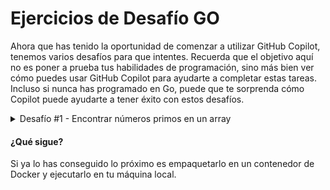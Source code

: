 # Ejercicios de Desafío GO

Ahora que has tenido la oportunidad de comenzar a utilizar GitHub Copilot, tenemos varios desafíos para que intentes. Recuerda que el objetivo aquí no es poner a prueba tus habilidades de programación, sino más bien ver cómo puedes usar GitHub Copilot para ayudarte a completar estas tareas. Incluso si nunca has programado en Go, puede que te sorprenda cómo Copilot puede ayudarte a tener éxito con estos desafíos.

<details>
<summary>Desafío #1 - Encontrar números primos en un array</summary>

### Encontrar números primos en un array

- Crea un programa en Go que solicite al usuario ingresar un conjunto de números separados por espacios.
- Luego, el programa debería encontrar y mostrar todos los números primos en el conjunto ingresado por el usuario.

</details>

#### ¿Qué sigue?

Si ya lo has conseguido lo próximo es empaquetarlo en un contenedor de Docker y ejecutarlo en tu máquina local.